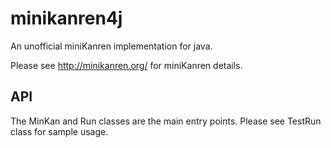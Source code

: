 # minikanren4j

An unofficial miniKanren implementation for java.

Please see http://minikanren.org/ for miniKanren details.

## API
The MinKan and Run classes are the main entry points. Please see TestRun class for sample usage.
